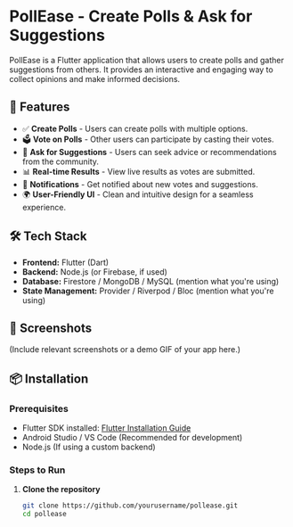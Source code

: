# PollEase - Create Polls & Ask for Suggestions

PollEase is a Flutter application that allows users to create polls and gather suggestions from others. It provides an interactive and engaging way to collect opinions and make informed decisions.

## 🚀 Features

- ✅ **Create Polls** - Users can create polls with multiple options.
- 🗳 **Vote on Polls** - Other users can participate by casting their votes.
- 💬 **Ask for Suggestions** - Users can seek advice or recommendations from the community.
- 📊 **Real-time Results** - View live results as votes are submitted.
- 🔔 **Notifications** - Get notified about new votes and suggestions.
- 🌍 **User-Friendly UI** - Clean and intuitive design for a seamless experience.

## 🛠 Tech Stack

- **Frontend:** Flutter (Dart)
- **Backend:** Node.js (or Firebase, if used)
- **Database:** Firestore / MongoDB / MySQL (mention what you're using)
- **State Management:** Provider / Riverpod / Bloc (mention what you're using)

## 📸 Screenshots

(Include relevant screenshots or a demo GIF of your app here.)

## 📦 Installation

### Prerequisites

- Flutter SDK installed: [Flutter Installation Guide](https://flutter.dev/docs/get-started/install)
- Android Studio / VS Code (Recommended for development)
- Node.js (If using a custom backend)

### Steps to Run

1. **Clone the repository**
   ```bash
   git clone https://github.com/yourusername/pollease.git
   cd pollease
